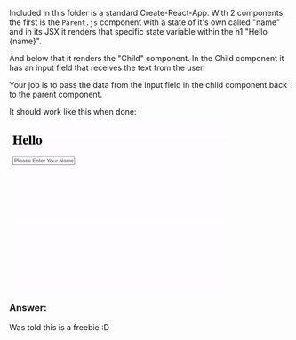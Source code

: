 Included in this folder is a standard Create-React-App. With 2 
components, the first is the `Parent.js` component with a state 
of it's own called "name" and in its JSX it renders that specific 
state variable within the h1 "Hello {name}". 

And below that it renders the "Child" component. In the Child 
component it has an input field that receives the text from the 
user. 

Your job is to pass the data from the input field in the 
child component back to the parent component. 

It should work like this when done:

<img src="./assets/React-State-Demo.gif" width="400px">

### Answer: 
Was told this is a freebie :D